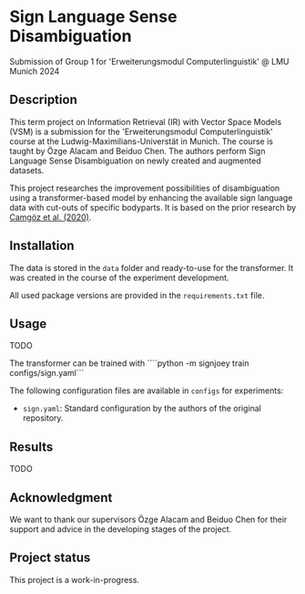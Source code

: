 # Sign Language Sense Disambiguation
Submission of Group 1 for 'Erweiterungsmodul Computerlinguistik' @ LMU Munich 2024

## Description
This term project on Information Retrieval (IR) with Vector Space Models (VSM) is a submission for the 'Erweiterungsmodul Computerlinguistik' course at the Ludwig-Maximilians-Universtät in Munich. The course is taught by Özge Alacam and Beiduo Chen.
The authors perform Sign Language Sense Disambiguation on newly created and augmented datasets.

This project researches the improvement possibilities of disambiguation using a transformer-based model by enhancing the available sign language data with cut-outs of specific bodyparts.
It is based on the prior research by [Camgöz et al. (2020)](https://arxiv.org/abs/2003.13830).


## Installation
The data is stored in the ```data``` folder and ready-to-use for the transformer.
It was created in the course of the experiment development.

All used package versions are provided in the ```requirements.txt``` file.

## Usage
TODO

The transformer can be trained with
    ````python -m signjoey train configs/sign.yaml```

The following configuration files are available in ```configs``` for experiments:
- ```sign.yaml```: Standard configuration by the authors of the original repository.

## Results
TODO

## Acknowledgment
We want to thank our supervisors Özge Alacam and Beiduo Chen for their support and advice in the developing stages of the project.

## Project status
<!-- This project was finished on August 2nd, 2024. -->
This project is a work-in-progress.